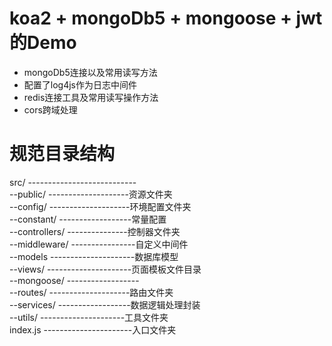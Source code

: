 # koa2 + mongoDb5 + mongoose + jwt 的Demo 

* mongoDb5连接以及常用读写方法
* 配置了log4js作为日志中间件
* redis连接工具及常用读写操作方法
* cors跨域处理


# 规范目录结构
src/ ---------------------------    
 --public/ --------------------资源文件夹   
 --config/ --------------------环境配置文件夹    
 --constant/ ------------------常量配置   
 --controllers/ ---------------控制器文件夹   
 --middleware/ ----------------自定义中间件   
 --models ---------------------数据库模型   
 --views/ ---------------------页面模板文件目录   
 --mongoose/ ------------------  
 --routes/ --------------------路由文件夹   
 --services/ ------------------数据逻辑处理封装   
 --utils/ ---------------------工具文件夹   
index.js ----------------------入口文件夹   